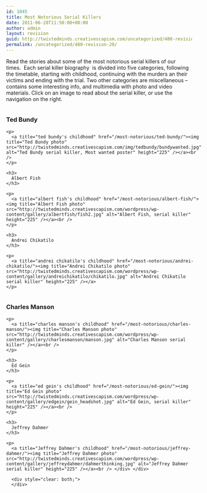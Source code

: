 ```yaml
---
id: 1045
title: Most Notorious Serial Killers
date: 2011-06-28T11:50:00+00:00
author: admin
layout: revision
guid: http://twistedminds.creativescapism.com/uncategorized/480-revision-29/
permalink: /uncategorized/480-revision-29/
---
```

<p class="dropcap-first">
  Read the stories about some of the most notorious serial killers of our times.  Each serial killer biography  is divided into five categories, following the timetable, starting with childhood, continuing with the murders an their victims and ending with the trial. Two other categories are miscellaneous &#8211; contains some interesting info, and multimedia with photo and video materials. Click on an image to read about the serial killer, or use the navigation on the right.
</p>

<div style="width: 520px;">
  <div style="float: left;">
    <h3>
      Ted Bundy
    </h3>
    
    <p>
      <a title="ted bundy's childhood" href="/most-notorious/ted-bundy/"><img title="Ted Bundy photo" src="http://twistedminds.creativescapism.com/img/tedbundy/bundywanted.jpg" alt="Ted Bundy serial killer, Most wanted poster" height="225" /></a><br />
    </p>
    
    <h3>
      Albert Fish
    </h3>
    
    <p>
      <a title="albert fish's childhood" href="/most-notorious/albert-fish/"><img title="Albert Fish photo" src="http://twistedminds.creativescapism.com/wordpress/wp-content/gallery/albertfish/fish2.jpg" alt="Albert Fish, serial killer" height="225" /></a><br />
    </p>
    
    <h3>
      Andrei Chikatilo
    </h3>
    
    <p>
      <a title="andrei chikatilo's childhood" href="/most-notorious/andrei-chikatilo/"><img title="Andrei Chikatilo photo" src="http://twistedminds.creativescapism.com/wordpress/wp-content/gallery/andreichikatilo/chikatilo.jpg" alt="Andrei Chikatilo serial killer" height="225" /></a>
    </p>
  </div>
  
  <div style="float: right;">
    <h3>
      Charles Manson
    </h3>
    
    <p>
      <a title="charles manson's childhood" href="/most-notorious/charles-manson/"><img title="Charles Manson photo" src="http://twistedminds.creativescapism.com/wordpress/wp-content/gallery/charlesmanson/manson.jpg" alt="Charles Manson serial killer" /></a><br />
    </p>
    
    <h3>
      Ed Gein
    </h3>
    
    <p>
      <a title="ed gein's childhood" href="/most-notorious/ed-gein/"><img title="Ed Gein photo" src="http://twistedminds.creativescapism.com/wordpress/wp-content/gallery/edgein/gein_headshot.jpg" alt="Ed Gein, serial killer" height="225" /></a><br />
    </p>
    
    <h3>
      Jeffrey Dahmer
    </h3>
    
    <p>
      <a title="Jeffrey Dahmer's childhood" href="/most-notorious/jeffrey-dahmer/"><img title="Jeffrey Dahmer photo" src="http://twistedminds.creativescapism.com/wordpress/wp-content/gallery/jeffreydahmer/dahmerthinking.jpg" alt="Jeffrey Dahmer serial killer" height="225" /></a><br /> </div> </div> 
      
      <div style="clear: both;">
      </div>